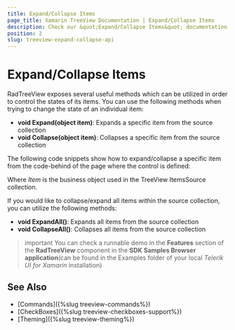 ```yaml
---
title: Expand/Collapse Items
page_title: Xamarin TreeView Documentation | Expand/Collapse Items
description: Check our &quot;Expand/Collapse Items&quot; documentation article for Telerik TreeView for Xamarin control.
position: 2
slug: treeview-expand-collapse-api
---
```


# Expand/Collapse Items

RadTreeView exposes several useful methods which can be utilized in order to control the states of its items. You can use the following methods when trying to change the state of an individual item:

* **void Expand(object item)**: Expands a specific item from the source collection
* **void Collapse(object item)**: Collapses a specific item from the source collection

The following code snippets show how to expand/collapse a specific item from the code-behind of the page where the control is defined:

<snippet id='treeview-expandcollapse-item' />

Where *Item* is the business object used in the TreeView ItemsSource collection.

If you would like to collapse/expand all items within the source collection, you can utilize the following methods:

* **void ExpandAll()**:  Expands all items from the source collection
* **void CollapseAll()**: Collapses all items from the source collection

<snippet id='treeview-expandcollapse-all' />

>important You can check a runnable demo in the **Features** section of the **RadTreeView** component in the **SDK Samples Browser application**(can be found in the Examples folder of your local *Telerik UI for Xamarin* installation)

## See Also

* [Commands]({%slug treeview-commands%})
* [CheckBoxes]({%slug treeview-checkboxes-support%})
* [Theming]({%slug treeview-theming%})